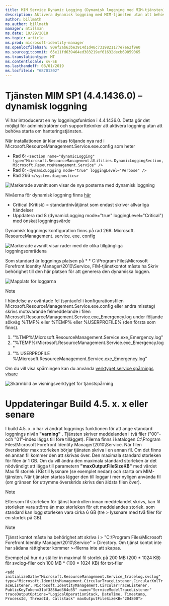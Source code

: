 ```yaml
---
title: MIM Service Dynamic Logging (Dynamisk loggning med MIM-tjänsten) | Microsoft Docs
description: Aktivera dynamisk loggning med MIM-tjänsten utan att behöva starta om hanteringstjänsten
author: billmath
ms.author: billmath
manager: mtillman
ms.date: 10/29/2018
ms.topic: article
ms.prod: microsoft-identity-manager
ms.openlocfilehash: 90ef2ab63be3914d1d48c7319821177e7e62f9e0
ms.sourcegitcommit: 65e11fd639464ed383219ef61632decb69859065
ms.translationtype: MT
ms.contentlocale: sv-SE
ms.lasthandoff: 08/01/2019
ms.locfileid: "68701302"
---
```

# <a name="mim-sp1-4414360--service-dynamic-logging"></a>Tjänsten MIM SP1 (4.4.1436.0) –  dynamisk loggning

Vi har introducerat en ny loggningsfunktion i 4.4.1436.0. Detta gör det möjligt för administratörer och supporttekniker att aktivera loggning utan att behöva starta om hanteringstjänsten.

När installationen är klar visas följande nya rad i Microsoft.ResourceManagement.Service.exe.config som heter

*   Rad 6: ``<section name="dynamicLogging" type="Microsoft.ResourceManagement.Utilities.DynamicLoggingSection, Microsoft.ResourceManagement.Service" />``
*   Rad 8:  ``<dynamicLogging mode="true" loggingLevel="Verbose" />``
*   Rad 266 ``</system.diagnostics> ``

![Markerade avsnitt som visar de nya posterna med dynamisk loggning](media/mim-service-dynamic-logging/screen01.png)

Nivåerna för dynamisk loggning finns [här](https://msdn.microsoft.com/library/ms733025(v=vs.110).aspx#Anchor_3)

- Critical (Kritisk) = standardnivåtjänst som endast skriver allvarliga händelser
- Uppdatera rad 8 (dynamicLogging mode="true" loggingLevel="Critical") med önskat loggningsvärde

Dynamisk loggnings konfiguration finns på rad 266: Microsoft. ResourceManagement. service. exe. config

![Markerade avsnitt visar rader med de olika tillgängliga loggningsområdena](media/mim-service-dynamic-logging/screen02.png)

Som standard är loggnings platsen på * * C:\Program Files\Microsoft Forefront Identity Manager\2010\Service, FIM-tjänstkontot måste ha Skriv behörighet till den här platsen för att generera den dynamiska loggen.

![Mapplats för loggarna](media/mim-service-dynamic-logging/screen03.png)

> [!NOTE]
>  I händelse av oväntade fel (syntaxfel i konfigurationsfilen Microsoft.ResourceManagement.Service.exe.config eller andra misstag) skrivs motsvarande felmeddelande i filen Microsoft.ResourceManagement.Service.exe_Emergency.log under följande sökväg %TMP% eller %TEMP% eller %USERPROFILE% (den första som finns).  
> 1. "%TMP%\Microsoft.ResourceManagement.Service.exe_Emergency.log"
> 2. "%TEMP%\Microsoft.ResourceManagement.Service.exe_Emergency.log"
> 3. "% USERPROFILE %\Microsoft.ResourceManagement.Service.exe_Emergency.log"

Om du vill visa spårningen kan du använda [verktyget service spårnings visare](https://msdn.microsoft.com//library/aa751795(v=vs.110).aspx)

 ![Skärmbild av visningsverktyget för tjänstspårning](media/mim-service-dynamic-logging/screen04.png)

# <a name="updates-build-45xx-or-greater"></a>Uppdateringar Build 4.5. x. x eller senare

I build 4.5. x. x har vi ändrat loggnings funktionen för att ange standard loggnings nivån **"varning"** . Tjänsten skriver meddelanden i två filer ("00"-och "01"-index läggs till före tillägget). Filerna finns i katalogen C:\Program Files\Microsoft Forefront Identity Manager\2010\Service. När filen överskrider max storleken börjar tjänsten skriva i en annan fil. Om det finns en annan fil kommer den att skrivas över. Den maximala standard storleken för filen är 1 GB. Om du vill ändra den maximala standard storleken är det nödvändigt att lägga till parametern **"maxOutputFileSizeKB"** med värdet Max fil storlek i KB till lyssnare (se exemplet nedan) och starta om MIM-tjänsten. När tjänsten startas lägger den till loggar i mer nyligen använda fil (om gränsen för utrymme överskrids skrivs den äldsta filen över). 

> [!NOTE] 
> Eftersom fil storleken för tjänst kontrollen innan meddelandet skrivs, kan fil storleken vara större än max storleken för ett meddelandes storlek. som standard kan logg storleken vara cirka 6 GB (tre > lyssnare med två filer för en storlek på GB).

> [!NOTE] 
> Tjänst kontot måste ha behörighet att skriva i > "C:\Program Files\Microsoft Forefront Identity Manager\2010\Service" > Directory. Om tjänst kontot inte har sådana rättigheter kommer >-filerna inte att skapas.

Exempel på hur du ställer in maximal fil storlek på 200 MB (200 * 1024 KB) för svclog-filer och 100 MB * (100 * 1024 KB) för txt-filer

`<add initializeData="Microsoft.ResourceManagement.Service_tracelog.svclog" type="Microsoft.IdentityManagement.CircularTraceListener.CircularXmlTraceListener, Microsoft.IdentityManagement.CircularTraceListener, PublicKeyToken=31bf3856ad364e35" name="ServiceModelTraceListener" traceOutputOptions="LogicalOperationStack, DateTime, Timestamp, ProcessId, ThreadId, Callstack" maxOutputFileSizeKB="204800">`
